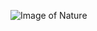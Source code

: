 ![Image of Nature](https://www.google.com/url?sa=i&url=https%3A%2F%2Fmarketplace.secondlife.com%2Fp%2Fcool-nature-texture-14%2F698537&psig=AOvVaw3RJIFh6IIwOI_IBvuTyknN&ust=1623348803477000&source=images&cd=vfe&ved=0CAIQjRxqFwoTCMislNmTi_ECFQAAAAAdAAAAABAD)
